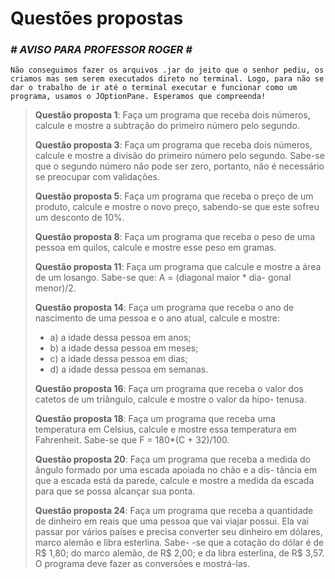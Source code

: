 # Questões propostas
### *# AVISO PARA PROFESSOR ROGER #*
` Não conseguimos fazer os arquivos .jar do jeito que o senhor pediu, os criamos mas sem serem executados direto no terminal. Logo, para não se dar o trabalho de ir até o terminal executar e funcionar como um programa, usamos o JOptionPane. Esperamos que compreenda! `

> **Questão proposta 1**: Faça um programa que receba dois números, calcule e mostre a subtração do primeiro número pelo
segundo.
>
> **Questão proposta 3**: Faça um programa que receba dois números, calcule e mostre a divisão do primeiro número pelo
segundo. Sabe-se que o segundo número não pode ser zero, portanto, não é necessário se preocupar
com validações.
>
> **Questão proposta 5**: Faça um programa que receba o preço de um produto, calcule e mostre o novo preço, sabendo-se
que este sofreu um desconto de 10%.
>
> **Questão proposta 8**: Faça um programa que receba o peso de uma pessoa em quilos, calcule e mostre esse peso em gramas.
>
> **Questão proposta 11**: Faça um programa que calcule e mostre a área de um losango. Sabe-se que: A = (diagonal maior * dia-
gonal menor)/2.
>
> **Questão proposta 14**: Faça um programa que receba o ano de nascimento de uma pessoa e o ano atual, calcule e mostre:
> - a) a idade dessa pessoa em anos;
> - b) a idade dessa pessoa em meses;
> - c) a idade dessa pessoa em dias;
> - d) a idade dessa pessoa em semanas.
>
> **Questão proposta 16**: Faça um programa que receba o valor dos catetos de um triângulo, calcule e mostre o valor da hipo-
tenusa.
>
> **Questão proposta 18**: Faça um programa que receba uma temperatura em Celsius, calcule e mostre essa temperatura em
Fahrenheit. Sabe-se que F = 180*(C + 32)/100.
>
> **Questão proposta 20**: Faça um programa que receba a medida do ângulo formado por uma escada apoiada no chão e a dis-
tância em que a escada está da parede, calcule e mostre a medida da escada para que se possa alcançar
sua ponta.
>
> **Questão proposta 24**: Faça um programa que receba a quantidade de dinheiro em reais que uma pessoa que vai viajar possui. Ela
vai passar por vários países e precisa converter seu dinheiro em dólares, marco alemão e libra esterlina. Sabe-
-se que a cotação do dólar é de R$ 1,80; do marco alemão, de R$ 2,00; e da libra esterlina, de R$ 3,57. O
programa deve fazer as conversões e mostrá-las.
